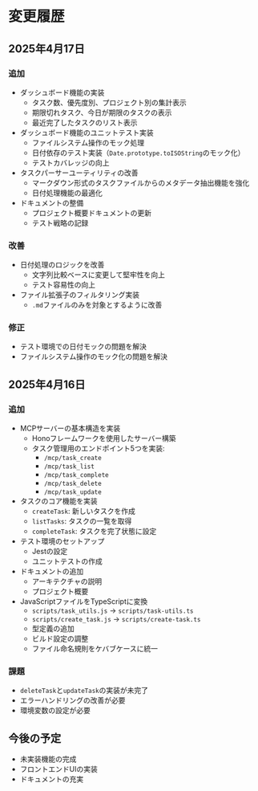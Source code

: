 # 変更履歴

## 2025年4月17日

### 追加
- ダッシュボード機能の実装
  - タスク数、優先度別、プロジェクト別の集計表示
  - 期限切れタスク、今日が期限のタスクの表示
  - 最近完了したタスクのリスト表示
- ダッシュボード機能のユニットテスト実装
  - ファイルシステム操作のモック処理
  - 日付依存のテスト実装（`Date.prototype.toISOString`のモック化）
  - テストカバレッジの向上
- タスクパーサーユーティリティの改善
  - マークダウン形式のタスクファイルからのメタデータ抽出機能を強化
  - 日付処理機能の最適化
- ドキュメントの整備
  - プロジェクト概要ドキュメントの更新
  - テスト戦略の記録

### 改善
- 日付処理のロジックを改善
  - 文字列比較ベースに変更して堅牢性を向上
  - テスト容易性の向上
- ファイル拡張子のフィルタリング実装
  - `.md`ファイルのみを対象とするように改善

### 修正
- テスト環境での日付モックの問題を解決
- ファイルシステム操作のモック化の問題を解決

## 2025年4月16日

### 追加
- MCPサーバーの基本構造を実装
  - Honoフレームワークを使用したサーバー構築
  - タスク管理用のエンドポイント5つを実装:
    - `/mcp/task_create`
    - `/mcp/task_list`
    - `/mcp/task_complete`
    - `/mcp/task_delete`
    - `/mcp/task_update`
- タスクのコア機能を実装
  - `createTask`: 新しいタスクを作成
  - `listTasks`: タスクの一覧を取得
  - `completeTask`: タスクを完了状態に設定
- テスト環境のセットアップ
  - Jestの設定
  - ユニットテストの作成
- ドキュメントの追加
  - アーキテクチャの説明
  - プロジェクト概要
- JavaScriptファイルをTypeScriptに変換
  - `scripts/task_utils.js` → `scripts/task-utils.ts`
  - `scripts/create_task.js` → `scripts/create-task.ts`
  - 型定義の追加
  - ビルド設定の調整
  - ファイル命名規則をケバブケースに統一

### 課題
- `deleteTask`と`updateTask`の実装が未完了
- エラーハンドリングの改善が必要
- 環境変数の設定が必要

## 今後の予定
- 未実装機能の完成
- フロントエンドUIの実装
- ドキュメントの充実 